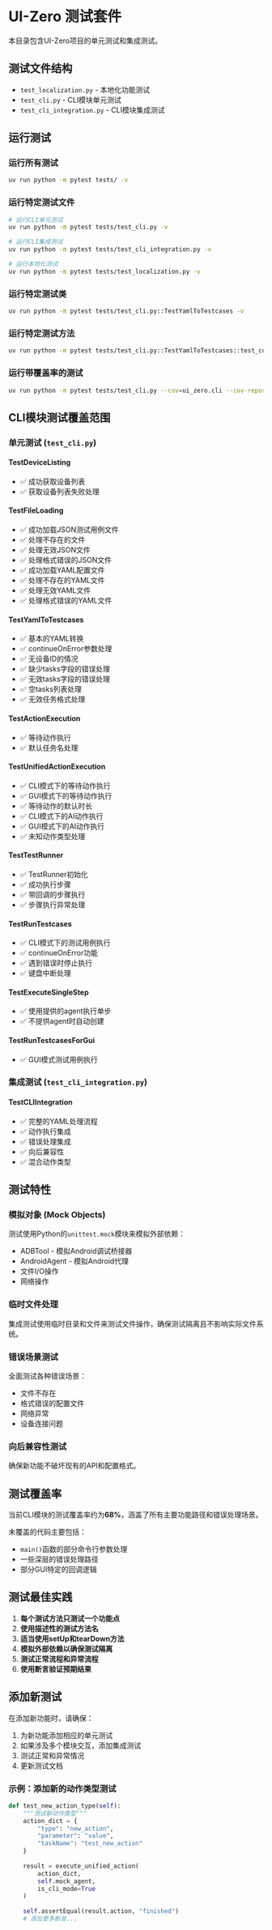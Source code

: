 # UI-Zero 测试套件

本目录包含UI-Zero项目的单元测试和集成测试。

## 测试文件结构

- `test_localization.py` - 本地化功能测试
- `test_cli.py` - CLI模块单元测试
- `test_cli_integration.py` - CLI模块集成测试

## 运行测试

### 运行所有测试
```bash
uv run python -m pytest tests/ -v
```

### 运行特定测试文件
```bash
# 运行CLI单元测试
uv run python -m pytest tests/test_cli.py -v

# 运行CLI集成测试
uv run python -m pytest tests/test_cli_integration.py -v

# 运行本地化测试
uv run python -m pytest tests/test_localization.py -v
```

### 运行特定测试类
```bash
uv run python -m pytest tests/test_cli.py::TestYamlToTestcases -v
```

### 运行特定测试方法
```bash
uv run python -m pytest tests/test_cli.py::TestYamlToTestcases::test_convert_yaml_to_testcases_basic -v
```

### 运行带覆盖率的测试
```bash
uv run python -m pytest tests/test_cli.py --cov=ui_zero.cli --cov-report=term-missing
```

## CLI模块测试覆盖范围

### 单元测试 (`test_cli.py`)

#### TestDeviceListing
- ✅ 成功获取设备列表
- ✅ 获取设备列表失败处理

#### TestFileLoading
- ✅ 成功加载JSON测试用例文件
- ✅ 处理不存在的文件
- ✅ 处理无效JSON文件
- ✅ 处理格式错误的JSON文件
- ✅ 成功加载YAML配置文件
- ✅ 处理不存在的YAML文件
- ✅ 处理无效YAML文件
- ✅ 处理格式错误的YAML文件

#### TestYamlToTestcases
- ✅ 基本的YAML转换
- ✅ continueOnError参数处理
- ✅ 无设备ID的情况
- ✅ 缺少tasks字段的错误处理
- ✅ 无效tasks字段的错误处理
- ✅ 空tasks列表处理
- ✅ 无效任务格式处理

#### TestActionExecution
- ✅ 等待动作执行
- ✅ 默认任务名处理

#### TestUnifiedActionExecution
- ✅ CLI模式下的等待动作执行
- ✅ GUI模式下的等待动作执行
- ✅ 等待动作的默认时长
- ✅ CLI模式下的AI动作执行
- ✅ GUI模式下的AI动作执行
- ✅ 未知动作类型处理

#### TestTestRunner
- ✅ TestRunner初始化
- ✅ 成功执行步骤
- ✅ 带回调的步骤执行
- ✅ 步骤执行异常处理

#### TestRunTestcases
- ✅ CLI模式下的测试用例执行
- ✅ continueOnError功能
- ✅ 遇到错误时停止执行
- ✅ 键盘中断处理

#### TestExecuteSingleStep
- ✅ 使用提供的agent执行单步
- ✅ 不提供agent时自动创建

#### TestRunTestcasesForGui
- ✅ GUI模式测试用例执行

### 集成测试 (`test_cli_integration.py`)

#### TestCLIIntegration
- ✅ 完整的YAML处理流程
- ✅ 动作执行集成
- ✅ 错误处理集成
- ✅ 向后兼容性
- ✅ 混合动作类型

## 测试特性

### 模拟对象 (Mock Objects)
测试使用Python的`unittest.mock`模块来模拟外部依赖：
- ADBTool - 模拟Android调试桥接器
- AndroidAgent - 模拟Android代理
- 文件I/O操作
- 网络操作

### 临时文件处理
集成测试使用临时目录和文件来测试文件操作，确保测试隔离且不影响实际文件系统。

### 错误场景测试
全面测试各种错误场景：
- 文件不存在
- 格式错误的配置文件
- 网络异常
- 设备连接问题

### 向后兼容性测试
确保新功能不破坏现有的API和配置格式。

## 测试覆盖率

当前CLI模块的测试覆盖率约为**68%**，涵盖了所有主要功能路径和错误处理场景。

未覆盖的代码主要包括：
- `main()`函数的部分命令行参数处理
- 一些深层的错误处理路径
- 部分GUI特定的回调逻辑

## 测试最佳实践

1. **每个测试方法只测试一个功能点**
2. **使用描述性的测试方法名**
3. **适当使用setUp和tearDown方法**
4. **模拟外部依赖以确保测试隔离**
5. **测试正常流程和异常流程**
6. **使用断言验证预期结果**

## 添加新测试

在添加新功能时，请确保：

1. 为新功能添加相应的单元测试
2. 如果涉及多个模块交互，添加集成测试
3. 测试正常和异常情况
4. 更新测试文档

### 示例：添加新的动作类型测试

```python
def test_new_action_type(self):
    """测试新动作类型"""
    action_dict = {
        "type": "new_action",
        "parameter": "value",
        "taskName": "test_new_action"
    }
    
    result = execute_unified_action(
        action_dict,
        self.mock_agent,
        is_cli_mode=True
    )
    
    self.assertEqual(result.action, "finished")
    # 添加更多断言...
```